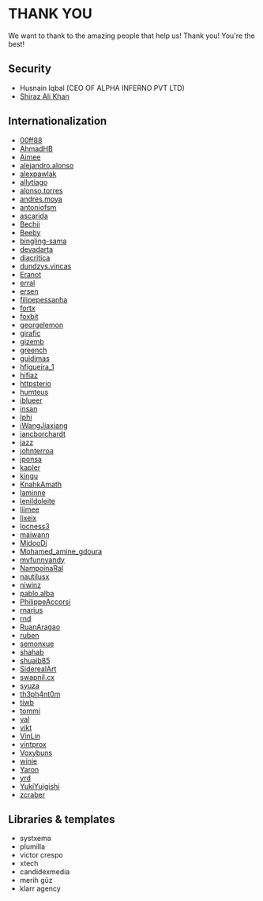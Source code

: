 # THANK YOU

We want to thank to the amazing people that help us! Thank you! You're the best!

## Security
* Husnain Iqbal (CEO OF ALPHA INFERNO PVT LTD)
* [Shiraz Ali Khan](https://www.linkedin.com/in/shiraz-ali-khan-1ba508180/)

## Internationalization
* [00ff88](https://hosted.weblate.org/user/00ff88)
* [AhmadHB](https://hosted.weblate.org/user/AhmadHB)
* [Aimee](https://hosted.weblate.org/user/Aimee)
* [alejandro.alonso](alejandro.https://hosted.weblate.org/user/alonso)
* [alexpawlak](https://hosted.weblate.org/user/alexpawlak)
* [allytiago](https://hosted.weblate.org/user/allytiago)
* [alonso.torres](alonso.https://hosted.weblate.org/user/torres)
* [andres.moya](andres.https://hosted.weblate.org/user/moya)
* [antoniofsm](https://hosted.weblate.org/user/antoniofsm)
* [ascarida](https://hosted.weblate.org/user/ascarida)
* [Bechii](https://hosted.weblate.org/user/Bechii)
* [Beeby](https://hosted.weblate.org/user/Beeby)
* [bingling-sama](bingling-https://hosted.weblate.org/user/sama)
* [devadarta](https://hosted.weblate.org/user/devadarta)
* [diacritica](https://hosted.weblate.org/user/diacritica)
* [dundzys.vincas](dundzys.https://hosted.weblate.org/user/vincas)
* [Eranot](https://hosted.weblate.org/user/Eranot)
* [erral](https://hosted.weblate.org/user/erral)
* [ersen](https://hosted.weblate.org/user/ersen)
* [filipepessanha](https://hosted.weblate.org/user/filipepessanha)
* [fortx](https://hosted.weblate.org/user/fortx)
* [foxbit](https://hosted.weblate.org/user/foxbit)
* [georgelemon](https://hosted.weblate.org/user/georgelemon)
* [girafic](https://hosted.weblate.org/user/girafic)
* [gizemb](https://hosted.weblate.org/user/gizemb)
* [greench](https://hosted.weblate.org/user/greench)
* [guidimas](https://hosted.weblate.org/user/guidimas)
* [hfigueira_1](https://hosted.weblate.org/user/hfigueira_1)
* [hifiaz](https://hosted.weblate.org/user/hifiaz)
* [httpsterio](https://hosted.weblate.org/user/httpsterio)
* [humteus](https://hosted.weblate.org/user/humteus)
* [iblueer](https://hosted.weblate.org/user/iblueer)
* [insan](https://hosted.weblate.org/user/insan)
* [Iphi](https://hosted.weblate.org/user/Iphi)
* [iWangJiaxiang](https://hosted.weblate.org/user/iWangJiaxiang)
* [jancborchardt](https://hosted.weblate.org/user/jancborchardt)
* [jazz](https://hosted.weblate.org/user/jazz)
* [johnterroa](https://hosted.weblate.org/user/johnterroa)
* [jponsa](https://hosted.weblate.org/user/jponsa)
* [kapler](https://hosted.weblate.org/user/kapler)
* [kingu](https://hosted.weblate.org/user/kingu)
* [KnahkAmath](https://hosted.weblate.org/user/KnahkAmath)
* [laminne](https://hosted.weblate.org/user/laminne)
* [lenildoleite](https://hosted.weblate.org/user/lenildoleite)
* [liimee](https://hosted.weblate.org/user/liimee)
* [lixeix](https://hosted.weblate.org/user/lixeix)
* [locness3](https://hosted.weblate.org/user/locness3)
* [maiwann](https://hosted.weblate.org/user/maiwann)
* [MidooDj](https://hosted.weblate.org/user/MidooDj)
* [Mohamed_amine_gdoura](https://hosted.weblate.org/user/Mohamed_amine_gdoura)
* [myfunnyandy](https://hosted.weblate.org/user/myfunnyandy)
* [NampoinaRal](https://hosted.weblate.org/user/NampoinaRal)
* [nautilusx](https://hosted.weblate.org/user/nautilusx)
* [niwinz](https://hosted.weblate.org/user/niwinz)
* [pablo.alba](pablo.https://hosted.weblate.org/user/alba)
* [PhilippeAccorsi](https://hosted.weblate.org/user/PhilippeAccorsi)
* [rnarius](https://hosted.weblate.org/user/rnarius)
* [rnd](https://hosted.weblate.org/user/rnd)
* [RuanAragao](https://hosted.weblate.org/user/RuanAragao)
* [ruben](https://hosted.weblate.org/user/ruben)
* [semonxue](https://hosted.weblate.org/user/semonxue)
* [shahab](https://hosted.weblate.org/user/shahab)
* [shuaib85](https://hosted.weblate.org/user/shuaib85)
* [SiderealArt](https://hosted.weblate.org/user/SiderealArt)
* [swapnil.cx](swapnil.https://hosted.weblate.org/user/cx)
* [syuza](https://hosted.weblate.org/user/syuza)
* [th3ph4nt0m](https://hosted.weblate.org/user/th3ph4nt0m)
* [tiwb](https://hosted.weblate.org/user/tiwb)
* [tommi](https://hosted.weblate.org/user/tommi)
* [val](https://hosted.weblate.org/user/val)
* [vikt](https://hosted.weblate.org/user/vikt)
* [VinLin](https://hosted.weblate.org/user/VinLin)
* [vintprox](https://hosted.weblate.org/user/vintprox)
* [Voxybuns](https://hosted.weblate.org/user/Voxybuns)
* [winie](https://hosted.weblate.org/user/winie)
* [Yaron](https://hosted.weblate.org/user/Yaron)
* [yrd](https://hosted.weblate.org/user/yrd)
* [YukiYuigishi](https://hosted.weblate.org/user/YukiYuigishi)
* [zcraber](https://hosted.weblate.org/user/zcraber)

## Libraries & templates
* systxema
* plumilla
* victor crespo
* xtech
* candidexmedia
* merih güz
* klarr agency

